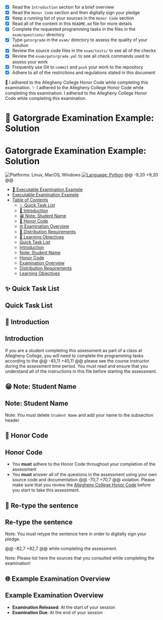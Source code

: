 - [X] Read the `Introduction` section for a brief overview
- [X] Read the `Honor Code` section and then digitally sign your pledge
- [X] Keep a running list of your sources in the `Honor Code` section
- [X] Read all of the content in this `README.md` file for more details
- [X] Complete the requested programming tasks in the files in the `exam/questions/` directory
- [X] Type `gatorgrade` in the `exam/` directory to assess the quality of your solution
- [X] Review the source code files in the `exam/tests/` to see all of the checks
- [X] Review the `exam/gatorgrade.yml` to see all check commands used to assess your work
- [X] Frequently use Git to `commit` and `push` your work to the repository
- [X] Adhere to all of the restrictions and regulations stated in this document

🚧 I adhered to the Allegheny College Honor Code while completing this examination.
✨ I adhered to the Allegheny College Honor Code while completing this examination.
I adhered to the Allegheny College Honor Code while completing this examination.

# 🚀 Gatorgrade Examination Example: Solution
# Gatorgrade Examination Example: Solution

![Platforms: Linux, MacOS, Windows](https://img.shields.io/badge/Platform-Linux%20%7C%20MacOS%20%7C%20Windows-blue.svg)
[![Language: Python](https://img.shields.io/badge/Language-Python-blue.svg)](https://www.python.org/)
@@ -9,20 +9,20 @@

<!---toc start-->

* [🚀 Executable Examination Example](#-executable-examination-example)
* [Executable Examination Example](#-executable-examination-example)
* [Table of Contents](#table-of-contents)
  * [✨ Quick Task List](#-quick-task-list)
  * [🧗 Introduction](#-introduction)
  * [😁 Note: Student Name](#-note-student-name)
  * [🚧 Honor Code](#-honor-code)
  * [🌐 Examination Overview](#-examination-overview)
  * [📓 Distribution Requirements](#-distribution-requirements)
  * [📙 Learning Objectives](#-learning-objectives)
  * [Quick Task List](#-quick-task-list)
  * [Introduction](#-introduction)
  * [Note: Student Name](#-note-student-name)
  * [Honor Code](#-honor-code)
  * [Examination Overview](#-examination-overview)
  * [Distribution Requirements](#-distribution-requirements)
  * [Learning Objectives](#-learning-objectives)

<!---toc end-->

## ✨ Quick Task List
## Quick Task List

## 🧗 Introduction
## Introduction

If you are a student completing this assessment as part of a class at Allegheny
College, you will need to complete the programming tasks according to the
@@ -45,11 +45,11 @@ please see the course instructor during the assessment time period. You must
read and ensure that you understand all of the instructions in this file before
starting the assessment.

## 😁 Note: Student Name
## Note: Student Name

Note: You must delete `Student Name` and add your name to the subsection header

## 🚧 Honor Code
## Honor Code

- You **must** adhere to the Honor Code throughout your completion of the assessment
- You **must** answer all of the questions in the assessment using your own source code and documentation
@@ -70,7 +70,7 @@ violation. Please make sure that you review the [Allegheny College Honor
Code](https://sites.allegheny.edu/about/honor-code/) before you start to take
this assessment.

## 🌟 Re-type the sentence 
## Re-type the sentence 

Note: You must retype the sentence here in order to digitally sign your pledge.

@@ -82,7 +82,7 @@ while completing the assessment.

Note: Please list here the sources that you consulted while completing the examination!

## 🌐 Example Examination Overview
## Example Examination Overview

- **Examination Released**: At the start of your session
- **Examination Due**: At the end of your session